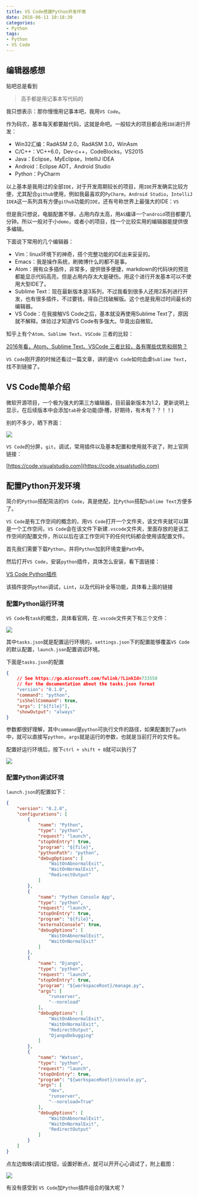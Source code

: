 ```yaml
---
title: VS Code搭建Python开发环境
date: 2016-06-11 10:18:39
categories: 
- Python
tags:
- Python
- VS Code
---
```


## 编辑器感想

贴吧总是看到

> 高手都是用记事本写代码的

我只想表示：那你慢慢用记事本吧，我用`VS Code`。

作为码农，基本每天都要敲代码，这就是命吧。一般较大的项目都会用`IDE`进行开发：

- Win32汇编：RadASM 2.0，RadASM 3.0，WinAsm
- C/C++：VC++6.0，Dev-c++，CodeBlocks，VS2015
- Java：Eclipse，MyEclipse，IntelliJ IDEA
- Android：Eclipse ADT，Android Studio
- Python：PyCharm

以上基本是我用过的全部`IDE`，对于开发周期较长的项目，用`IDE`开发确实比较方便，尤其配合`github`使用，例如我最喜欢的`PyCharm`，`Android Studio`，`IntelliJ IDEA`这一系列具有方便`github`功能的`IDE`，还有号称世界上最强大的IDE：`VS`

但是我只想说，电脑配置不够，占用内存太高，用`AS`编译一个`android`项目都要几分钟。所以一般对于小`demo`，或者小的项目，找一个比较实用的编辑器能提供很多编辑。

<!-- more -->

下面说下常用的几个编辑器：

- Vim：linux环境下的神奇，搭个完整功能的IDE出来妥妥的。
- Emacs：我是操作系统，刷微博什么的都不是事。
- Atom：拥有众多插件，非常多，提供很多便捷，markdown的代码块的预览都能显示代码高亮，但是占用内存太大是硬伤。用这个进行开发基本可以不使用大型IDE了。
- Sublime Text：现在最新版本是3系列，不过我看到很多人还用2系列进行开发，也有很多插件，不过要钱，得自己找破解版。这个也是我用过时间最长的编辑器。
- VS Code：在我接触VS Code之后，基本就没再使用Sublime Text了，原因就不解释。体验过才知道VS Code有多强大。毕竟出自微软。

知乎上有个`Atom`、`Sublime Text`、`VSCode` 三者的比较：

[2016年看，Atom、Sublime Text、VSCode 三者比较，各有哪些优势和弱势？](https://www.zhihu.com/question/41857899)

`VS Code`刚开源的时候还看过一篇文章，讲的是`VS Code`如何血虐`Sublime Text`，找不到链接了。

## VS Code简单介绍

微软开源项目，一个极为强大的第三方编辑器，目前最新版本为1.2，更新说明上显示，在后续版本中会添加`tab`补全功能(卧槽，好期待，有木有？？！！)

别的不多少，晒下界面：

![](http://i.imgur.com/mgejfhd.png)

`VS Code`的分屏，`git`，调试，常用插件以及基本配置和使用就不说了，附上官网链接：

[https://code.visualstudio.com](https://code.visualstudio.com)

## 配置Python开发环境

简介的`Python`搭配简洁的`VS Code`，真是绝配，比`Python`搭配`Sublime Text`方便多了。

`VS Code`是有工作空间的概念的，用`VS Code`打开一个文件夹，该文件夹就可以算是一个工作空间，`VS Code`会在该文件下新建`.vscode`文件夹，里面存放的是该工作空间的配置文件，所以以后在该工作空间下的任何代码都会使用该配置文件。

首先我们需要下载`Python`，并将`Python`加到环境变量`Path`中。

然后打开`VS Code`，安装`python`插件，具体怎么安装，看下面链接：

[VS Code Python插件](https://marketplace.visualstudio.com/items?itemName=donjayamanne.python)

该插件提供`python`调试，`Lint`，以及代码补全等功能，具体看上面的链接

### 配置Python运行环境

`VS Code`有`task`的概念，具体看官网，在`.vscode`文件夹下有三个文件：

![](http://i.imgur.com/qfBXugz.png)

其中`tasks.json`就是配置运行环境的，`settings.json`下的配置能够覆盖`VS Code`的默认配置，`launch.json`配置调试环境。

下面是`tasks.json`的配置

``` json
{
    // See https://go.microsoft.com/fwlink/?LinkId=733558
    // for the documentation about the tasks.json format
    "version": "0.1.0",
    "command": "python",
    "isShellCommand": true,
    "args": ["${file}"],
    "showOutput": "always"
}
```

参数都很好理解，其中`command`是`python`可执行文件的路径，如果配置到了`path`中，就可以直接写`python`，`args`就是运行的参数，也就是当前打开的文件名。

配置好运行环境后，按下`ctrl + shift + B`就可以执行了

![](http://i.imgur.com/L4ZKdUa.png)

### 配置Python调试环境

`launch.json`的配置如下：

``` json
{
    "version": "0.2.0",
    "configurations": [
        {
            "name": "Python",
            "type": "python",
            "request": "launch",
            "stopOnEntry": true,
            "program": "${file}",
            "pythonPath": "python",
            "debugOptions": [
                "WaitOnAbnormalExit",
                "WaitOnNormalExit",
                "RedirectOutput"
            ]
        },
        {
            "name": "Python Console App",
            "type": "python",
            "request": "launch",
            "stopOnEntry": true,
            "program": "${file}",
            "externalConsole": true,
            "debugOptions": [
                "WaitOnAbnormalExit",
                "WaitOnNormalExit"
            ]
        },
        {
            "name": "Django",
            "type": "python",
            "request": "launch",
            "stopOnEntry": true,
            "program": "${workspaceRoot}/manage.py",
            "args": [
                "runserver",
                "--noreload"
            ],
            "debugOptions": [
                "WaitOnAbnormalExit",
                "WaitOnNormalExit",
                "RedirectOutput",
                "DjangoDebugging"
            ]
        },
        {
            "name": "Watson",
            "type": "python",
            "request": "launch",
            "stopOnEntry": true,
            "program": "${workspaceRoot}/console.py",
            "args": [
                "dev",
                "runserver",
                "--noreload=True"
            ],
            "debugOptions": [
                "WaitOnAbnormalExit",
                "WaitOnNormalExit",
                "RedirectOutput"
            ]
        }
    ]
}
```

点左边蜘蛛(调试)按钮，设置好断点，就可以开开心心调试了，附上截图：

![](http://i.imgur.com/EMelrIc.png)

有没有感受到 `VS Code`加`Python`插件组合的强大呢？
